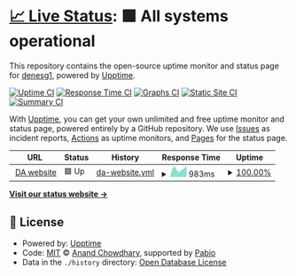 # [📈 Live Status](https://denesg1.github.io/upptime): <!--live status--> **🟩 All systems operational**

This repository contains the open-source uptime monitor and status page for [denesg1](https://denesg1.github.io/upptime), powered by [Upptime](https://github.com/upptime/upptime).

[![Uptime CI](https://github.com/denesg1/upptime/workflows/Uptime%20CI/badge.svg)](https://github.com/denesg1/upptime/actions?query=workflow%3A%22Uptime+CI%22)
[![Response Time CI](https://github.com/denesg1/upptime/workflows/Response%20Time%20CI/badge.svg)](https://github.com/denesg1/upptime/actions?query=workflow%3A%22Response+Time+CI%22)
[![Graphs CI](https://github.com/denesg1/upptime/workflows/Graphs%20CI/badge.svg)](https://github.com/denesg1/upptime/actions?query=workflow%3A%22Graphs+CI%22)
[![Static Site CI](https://github.com/denesg1/upptime/workflows/Static%20Site%20CI/badge.svg)](https://github.com/denesg1/upptime/actions?query=workflow%3A%22Static+Site+CI%22)
[![Summary CI](https://github.com/denesg1/upptime/workflows/Summary%20CI/badge.svg)](https://github.com/denesg1/upptime/actions?query=workflow%3A%22Summary+CI%22)

With [Upptime](https://upptime.js.org), you can get your own unlimited and free uptime monitor and status page, powered entirely by a GitHub repository. We use [Issues](https://github.com/denesg1/upptime/issues) as incident reports, [Actions](https://github.com/denesg1/upptime/actions) as uptime monitors, and [Pages](https://denesg1.github.io/upptime) for the status page.

<!--start: status pages-->
<!-- This summary is generated by Upptime (https://github.com/upptime/upptime) -->
<!-- Do not edit this manually, your changes will be overwritten -->
<!-- prettier-ignore -->
| URL | Status | History | Response Time | Uptime |
| --- | ------ | ------- | ------------- | ------ |
| <img alt="" src="https://icons.duckduckgo.com/ip3/digitalarcher.dev.ico" height="13"> [DA website](https://digitalarcher.dev) | 🟩 Up | [da-website.yml](https://github.com/denesg1/upptime/commits/HEAD/history/da-website.yml) | <details><summary><img alt="Response time graph" src="./graphs/da-website/response-time-week.png" height="20"> 983ms</summary><br><a href="https://denesg1.github.io/upptime/history/da-website"><img alt="Response time 983" src="https://img.shields.io/endpoint?url=https%3A%2F%2Fraw.githubusercontent.com%2Fdenesg1%2Fupptime%2FHEAD%2Fapi%2Fda-website%2Fresponse-time.json"></a><br><a href="https://denesg1.github.io/upptime/history/da-website"><img alt="24-hour response time 983" src="https://img.shields.io/endpoint?url=https%3A%2F%2Fraw.githubusercontent.com%2Fdenesg1%2Fupptime%2FHEAD%2Fapi%2Fda-website%2Fresponse-time-day.json"></a><br><a href="https://denesg1.github.io/upptime/history/da-website"><img alt="7-day response time 983" src="https://img.shields.io/endpoint?url=https%3A%2F%2Fraw.githubusercontent.com%2Fdenesg1%2Fupptime%2FHEAD%2Fapi%2Fda-website%2Fresponse-time-week.json"></a><br><a href="https://denesg1.github.io/upptime/history/da-website"><img alt="30-day response time 983" src="https://img.shields.io/endpoint?url=https%3A%2F%2Fraw.githubusercontent.com%2Fdenesg1%2Fupptime%2FHEAD%2Fapi%2Fda-website%2Fresponse-time-month.json"></a><br><a href="https://denesg1.github.io/upptime/history/da-website"><img alt="1-year response time 983" src="https://img.shields.io/endpoint?url=https%3A%2F%2Fraw.githubusercontent.com%2Fdenesg1%2Fupptime%2FHEAD%2Fapi%2Fda-website%2Fresponse-time-year.json"></a></details> | <details><summary><a href="https://denesg1.github.io/upptime/history/da-website">100.00%</a></summary><a href="https://denesg1.github.io/upptime/history/da-website"><img alt="All-time uptime 100.00%" src="https://img.shields.io/endpoint?url=https%3A%2F%2Fraw.githubusercontent.com%2Fdenesg1%2Fupptime%2FHEAD%2Fapi%2Fda-website%2Fuptime.json"></a><br><a href="https://denesg1.github.io/upptime/history/da-website"><img alt="24-hour uptime 100.00%" src="https://img.shields.io/endpoint?url=https%3A%2F%2Fraw.githubusercontent.com%2Fdenesg1%2Fupptime%2FHEAD%2Fapi%2Fda-website%2Fuptime-day.json"></a><br><a href="https://denesg1.github.io/upptime/history/da-website"><img alt="7-day uptime 100.00%" src="https://img.shields.io/endpoint?url=https%3A%2F%2Fraw.githubusercontent.com%2Fdenesg1%2Fupptime%2FHEAD%2Fapi%2Fda-website%2Fuptime-week.json"></a><br><a href="https://denesg1.github.io/upptime/history/da-website"><img alt="30-day uptime 100.00%" src="https://img.shields.io/endpoint?url=https%3A%2F%2Fraw.githubusercontent.com%2Fdenesg1%2Fupptime%2FHEAD%2Fapi%2Fda-website%2Fuptime-month.json"></a><br><a href="https://denesg1.github.io/upptime/history/da-website"><img alt="1-year uptime 100.00%" src="https://img.shields.io/endpoint?url=https%3A%2F%2Fraw.githubusercontent.com%2Fdenesg1%2Fupptime%2FHEAD%2Fapi%2Fda-website%2Fuptime-year.json"></a></details>

<!--end: status pages-->

[**Visit our status website →**](https://denesg1.github.io/upptime)

## 📄 License

- Powered by: [Upptime](https://github.com/upptime/upptime)
- Code: [MIT](./LICENSE) © [Anand Chowdhary](https://anandchowdhary.com), supported by [Pabio](https://pabio.com)
- Data in the `./history` directory: [Open Database License](https://opendatacommons.org/licenses/odbl/1-0/)
